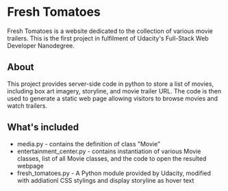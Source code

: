 # Fresh Tomatoes

Fresh Tomatoes is a website dedicated to the collection of various movie trailers. This is the first project in fulfilment of Udacity's Full-Stack Web Developer Nanodegree.

## About

This project provides server-side code in python to store a list of movies, including box art imagery, storyline, and movie trailer URL. The code is then used to generate a static web page allowing visitors to browse movies and watch trailers.

## What's included

* media.py - contains the definition of class "Movie"
* entertainment_center.py - contains instantiation of various Movie classes, list of all Movie classes, and the code to open the resulted webpage
* fresh_tomatoes.py - A Python module provided by Udacity, modified with addiationl CSS stylings and display storyline as hover text
